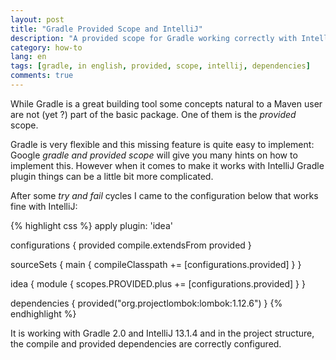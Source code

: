 ```yaml
---
layout: post
title: "Gradle Provided Scope and IntelliJ"
description: "A provided scope for Gradle working correctly with IntelliJ"
category: how-to
lang: en
tags: [gradle, in english, provided, scope, intellij, dependencies]
comments: true
---
```

While Gradle is a great building tool some concepts natural to a Maven user are not (yet ?) part of the basic package. One of them is the *provided* scope.

Gradle is very flexible and this missing feature is quite easy to implement: Google *gradle and provided scope* will give you many hints on how to implement this. However when it comes to make it works with IntelliJ Gradle plugin things can be a little bit more complicated.

After some *try and fail* cycles I came to the configuration below that works fine with IntelliJ:

{% highlight css %}
apply plugin: 'idea'

configurations {
    provided
    compile.extendsFrom provided
}

sourceSets {
    main { compileClasspath += [configurations.provided] }
}

idea {
    module {
        scopes.PROVIDED.plus += [configurations.provided]
    }
}

dependencies {
    provided("org.projectlombok:lombok:1.12.6")
}
{% endhighlight %}

It is working with Gradle 2.0 and IntelliJ 13.1.4 and in the project structure, the compile and provided dependencies are correctly configured.
